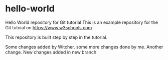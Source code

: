 # hello-world
Hello World repository for Git tutorial
This is an example repository for the Git tutoial on https://www.w3schools.com

This repository is built step by step in the tutorial.

Some changes added by Witcher.
some more changes done by me.
Another change.
New changes added in new branch



